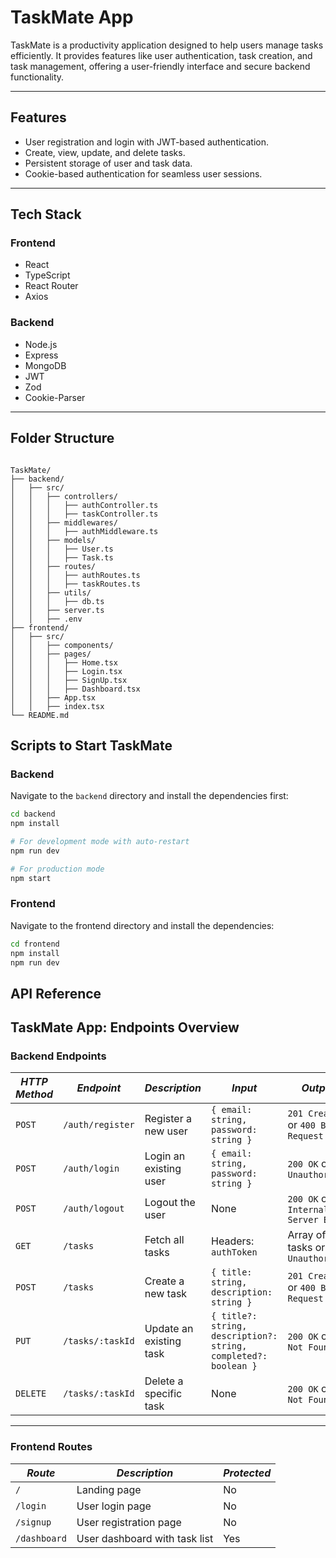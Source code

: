 # TaskMate App

TaskMate is a productivity application designed to help users manage tasks efficiently. It provides features like user authentication, task creation, and task management, offering a user-friendly interface and secure backend functionality.

---

## Features

- User registration and login with JWT-based authentication.
- Create, view, update, and delete tasks.
- Persistent storage of user and task data.
- Cookie-based authentication for seamless user sessions.

---

## Tech Stack

### Frontend
- React
- TypeScript
- React Router
- Axios

### Backend
- Node.js
- Express
- MongoDB
- JWT
- Zod
- Cookie-Parser

---

## Folder Structure
```

TaskMate/
├── backend/
│   ├── src/
│   │   ├── controllers/
│   │   │   ├── authController.ts
│   │   │   ├── taskController.ts
│   │   ├── middlewares/
│   │   │   ├── authMiddleware.ts
│   │   ├── models/
│   │   │   ├── User.ts
│   │   │   ├── Task.ts
│   │   ├── routes/
│   │   │   ├── authRoutes.ts
│   │   │   ├── taskRoutes.ts
│   │   ├── utils/
│   │   │   ├── db.ts
│   │   ├── server.ts
│   │   ├── .env
├── frontend/
│   ├── src/
│   │   ├── components/
│   │   ├── pages/
│   │   │   ├── Home.tsx
│   │   │   ├── Login.tsx
│   │   │   ├── SignUp.tsx
│   │   │   ├── Dashboard.tsx
│   │   ├── App.tsx
│   │   ├── index.tsx
└── README.md

```





## Scripts to Start TaskMate

### Backend
Navigate to the `backend` directory and install the dependencies first:

```bash
cd backend
npm install

# For development mode with auto-restart
npm run dev

# For production mode
npm start

```

### Frontend

Navigate to the frontend directory and install the dependencies:

``` bash
cd frontend
npm install
npm run dev
```

## API Reference

## TaskMate App: Endpoints Overview

### Backend Endpoints
| *HTTP Method* | *Endpoint*        | *Description*                 | *Input*                                                                 | *Output*                                       |
|------------------|---------------------|---------------------------------|--------------------------------------------------------------------------|-------------------------------------------------|
| `POST`          | `/auth/register`    | Register a new user             | `{ email: string, password: string }`                                    | `201 Created` or `400 Bad Request`              |
| `POST`          | `/auth/login`       | Login an existing user          | `{ email: string, password: string }`                                    | `200 OK` or `401 Unauthorized`                  |
| `POST`          | `/auth/logout`      | Logout the user                 | None                                                                     | `200 OK` or `500 Internal Server Error`         |
| `GET`           | `/tasks`            | Fetch all tasks                 | Headers: `authToken`                                                     | Array of tasks or `401 Unauthorized`            |
| `POST`          | `/tasks`            | Create a new task               | `{ title: string, description: string }`                                 | `201 Created` or `400 Bad Request`              |
| `PUT`           | `/tasks/:taskId`    | Update an existing task         | `{ title?: string, description?: string, completed?: boolean }`          | `200 OK` or `404 Not Found`                     |
| `DELETE`        | `/tasks/:taskId`    | Delete a specific task          | None                                                                     | `200 OK` or `404 Not Found`                     |

---

### Frontend Routes
| *Route*          | *Description*                 | *Protected* |
|---------------------|---------------------------------|---------------|
| `/`                | Landing page                   | No            |
| `/login`           | User login page                | No            |
| `/signup`          | User registration page         | No            |
| `/dashboard`       | User dashboard with task list  | Yes           |